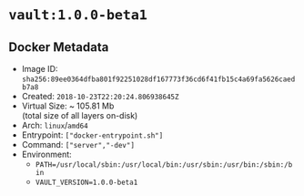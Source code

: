 # `vault:1.0.0-beta1`

## Docker Metadata

- Image ID: `sha256:89ee0364dfba801f92251028df167773f36cd6f41fb15c4a69fa5626caedb7a8`
- Created: `2018-10-23T22:20:24.806938645Z`
- Virtual Size: ~ 105.81 Mb  
  (total size of all layers on-disk)
- Arch: `linux`/`amd64`
- Entrypoint: `["docker-entrypoint.sh"]`
- Command: `["server","-dev"]`
- Environment:
  - `PATH=/usr/local/sbin:/usr/local/bin:/usr/sbin:/usr/bin:/sbin:/bin`
  - `VAULT_VERSION=1.0.0-beta1`
